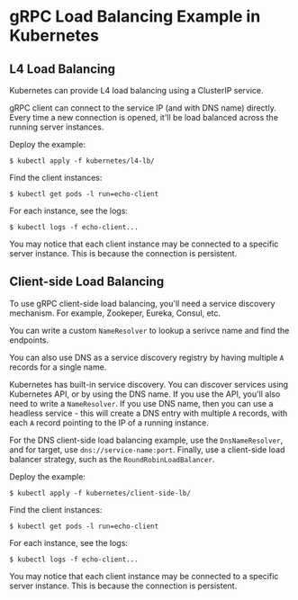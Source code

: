 gRPC Load Balancing Example in Kubernetes
=========================================

L4 Load Balancing
-----------------
Kubernetes can provide L4 load balancing using a ClusterIP service.

gRPC client can connect to the service IP (and with DNS name) directly.
Every time a new connection is opened, it'll be load balanced across
the running server instances.

Deploy the example:
```
$ kubectl apply -f kubernetes/l4-lb/
```

Find the client instances:
```
$ kubectl get pods -l run=echo-client
```

For each instance, see the logs:
```
$ kubectl logs -f echo-client...
```

You may notice that each client instance may be connected to a specific
server instance. This is because the connection is persistent.

Client-side Load Balancing
--------------------------
To use gRPC client-side load balancing, you'll need a service discovery
mechanism. For example, Zookeper, Eureka, Consul, etc.

You can write a custom `NameResolver` to lookup a serivce name and find
the endpoints.

You can also use DNS as a service discovery registry by having multiple
`A` records for a single name.

Kubernetes has built-in service discovery. You can discover services
using Kubernetes API, or by using the DNS name. If you use the API,
you'll also need to write a `NameResolver`. If you use DNS name, then
you can use a headless service - this will create a DNS entry with
multiple `A` records, with each `A` record pointing to the IP of a running
instance.

For the DNS client-side load balancing example, use the `DnsNameResolver`,
and for target, use `dns://service-name:port`. Finally, use a client-side
load balancer strategy, such as the `RoundRobinLoadBalancer`.


Deploy the example:
```
$ kubectl apply -f kubernetes/client-side-lb/
```

Find the client instances:
```
$ kubectl get pods -l run=echo-client
```

For each instance, see the logs:
```
$ kubectl logs -f echo-client...
```

You may notice that each client instance may be connected to a specific
server instance. This is because the connection is persistent.


